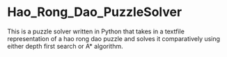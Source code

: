 # Hao_Rong_Dao_PuzzleSolver
This is a puzzle solver written in Python that takes in a textfile representation of a hao rong dao puzzle and solves it comparatively using either depth first search or A* algorithm. 
